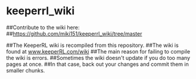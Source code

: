 # keeperrl_wiki

##Contribute to the wiki here:
##https://github.com/miki151/keeperrl_wiki/tree/master

##The KeeperRL wiki is recompiled from this repository.
##The wiki is found at www.keeperRL.com/wiki
##The main reason for failing to compile the wiki is errors.
##Sometimes the wiki doesn't update if you do too many pages at once.
##In that case, back out your changes and commit them in smaller chunks.
